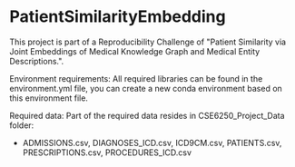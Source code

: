# PatientSimilarityEmbedding

This project is part of a Reproducibility Challenge of  "Patient Similarity via Joint Embeddings of Medical Knowledge Graph and Medical Entity Descriptions.".

Environment requirements:
All required libraries can be found in the environment.yml file, you can create a new conda environment based on this environment file.

Required data:
Part of the required data resides in CSE6250_Project_Data folder:
- ADMISSIONS.csv, DIAGNOSES_ICD.csv, ICD9CM.csv, PATIENTS.csv, PRESCRIPTIONS.csv, PROCEDURES_ICD.csv
